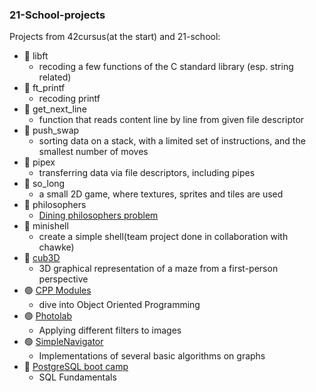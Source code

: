 ### 21-School-projects

Projects from 42cursus(at the start) and 21-school:

- :large_blue_circle: libft
  - recoding a few functions of the C standard library (esp. string related)
- :large_blue_circle: ft_printf
  - recoding printf
- :large_blue_circle: get_next_line 
  - function that reads content line by line from given file descriptor
- :large_blue_circle: push_swap
  - sorting data on a stack, with a limited set of instructions, and the smallest number of moves
- :large_blue_circle: pipex
  - transferring data via file descriptors, including pipes
- :large_blue_circle: so_long
  - a small 2D game, where textures, sprites and tiles are used
- :large_blue_circle: philosophers
  - [Dining philosophers problem](https://en.wikipedia.org/wiki/Dining_philosophers_problem)
- :large_blue_circle: minishell
  - create a simple shell(team project done in collaboration with chawke)
- :large_blue_circle: [cub3D](https://github.com/sinyana383/cub3d)
  - 3D graphical representation of a maze from a first-person perspective
- :green_circle: [CPP Modules](https://github.com/sinyana383/CPP-Modules)
  - dive into Object Oriented Programming
- :green_circle: [Photolab](https://github.com/sinyana383/PhotoLab)
  - Applying different filters to images
- :green_circle: [SimpleNavigator](https://github.com/sinyana383/SimpleNavigator)
  - Implementations of several basic algorithms on graphs
- :key: [PostgreSQL boot camp](https://github.com/sinyana383/PostgreSQL)
  - SQL Fundamentals
